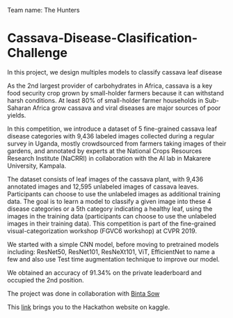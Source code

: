 Team name: The Hunters

# Cassava-Disease-Clasification-Challenge
In this project, we design multiples models to classify cassava leaf disease

As the 2nd largest provider of carbohydrates in Africa, cassava is a key food security crop grown by small-holder farmers because it can withstand harsh conditions. At least 80% of small-holder farmer households in Sub-Saharan Africa grow cassava and viral diseases are major sources of poor yields.

In this competition, we introduce a dataset of 5 fine-grained cassava leaf disease categories with 9,436 labeled images collected during a regular survey in Uganda, mostly crowdsourced from farmers taking images of their gardens, and annotated by experts at the National Crops Resources Research Institute (NaCRRI) in collaboration with the AI lab in Makarere University, Kampala.

The dataset consists of leaf images of the cassava plant, with 9,436 annotated images and 12,595 unlabeled images of cassava leaves. Participants can choose to use the unlabeled images as additional training data. The goal is to learn a model to classify a given image into these 4 disease categories or a 5th category indicating a healthy leaf, using the images in the training data (participants can choose to use the unlabeled images in their training data). This competition is part of the fine-grained visual-categorization workshop (FGVC6 workshop) at CVPR 2019.


We started with a simple CNN model, before moving to pretrained models including: ResNet50, ResNet101, ResNeXt101, ViT, EfficientNet to name a few and also use Test time augmentation technique to improve our model.

We obtained an accuracy of 91.34% on the private leaderboard and occupied the 2nd position.

The project was done in collaboration with [Binta Sow](https://github.com/BintaSOW1)

This [link](https://www.kaggle.com/competitions/ammi-2023-convnets/overview) brings you to the Hackathon website on kaggle.
